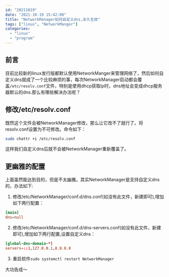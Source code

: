 ```yaml
---
id: "20211019"
date: "2021-10-19 15:42:00"
title: "NetworkManager如何自定义dns,永久生效"
tags: ["linux", "NetworkManger"]
categories:
  - "linux"
  - "program"
---
```

## 前言

目前比较新的linux发行版都默认使用NetworkManger来管理网络了，然后如何自定义dns就成了一个比较麻烦的事，每次NetworkManager启动都会覆盖`/etc/resolv.conf`文件，特别是使用dhcp获取ip时，dns地址会变成dhcp服务器默认的dns.那么有哪些解决办法呢？

## 修改/etc/resolv.conf

既然这个文件会被NetworkManager修改，那么让它改不了就行了。将resolv.conf设置为不可修改。命令如下：
```bash
sudo chattr +i /etc/resolv.conf
```
这样我们自定义dns后就不会被NetworkManager重新覆盖了。

<!-- more -->

## 更幽雅的配置

上面虽然能达到目的，但是不太幽雅。其实NetworkManager是支持自定义dns的，办法如下:

1. 修改/etc/NetworkManager/conf.d/dns.conf(如没有此文件，新建即可),增加如下两行配置：

```conf
[main]
dns=null
```

2. 修改/etc/NetworkManager/conf.d/dns-servers.conf(如没有此文件，新建即可),增加如下两行配置,设置自定义dns：
```conf
[global-dns-domain-*]
servers=::1,127.0.0.1,8.8.8.8
```

3. 重启软件`sudo systemctl restart NetworkManager`

大功告成～

